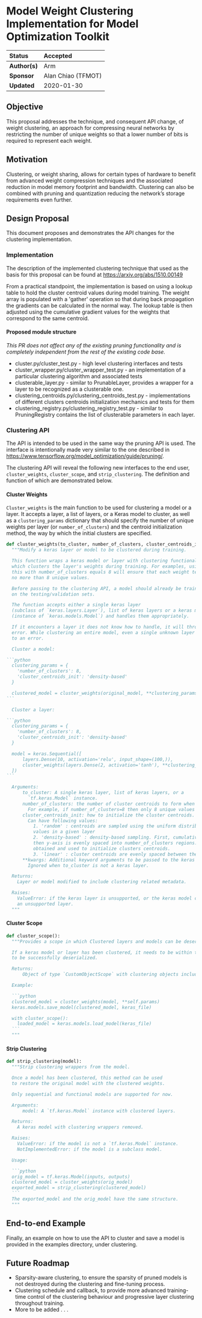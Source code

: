 # Model Weight Clustering Implementation for Model Optimization Toolkit

| Status        | Accepted                                             |
:---------------|:-----------------------------------------------------|
| **Author(s)** | Arm                                  |
| **Sponsor**   | Alan Chiao (TFMOT)                                |
| **Updated**   | 2020-01-30                                           |

## Objective

This proposal addresses the technique, and consequent API change, of weight clustering, an approach for compressing neural networks by restricting the number of unique weights so that a lower number of bits is required to represent each weight.

## Motivation

Clustering, or weight sharing, allows for certain types of hardware to benefit from advanced weight compression techniques and the associated reduction in model memory footprint and bandwidth.
Clustering can also be combined with pruning and quantization reducing the network’s storage requirements even further.

## Design Proposal

This document proposes and demonstrates the API changes for the clustering implementation.

### Implementation

The description of the implemented clustering technique that used as the basis for this proposal can be found at https://arxiv.org/abs/1510.00149

From a practical standpoint, the implementation is based on using a lookup table to hold the cluster centroid values during model training. The weight array is populated with a 'gather' operation so that during back propagation the gradients can be calculated in the normal way. The lookup table is then adjusted using the cumulative gradient values for the weights that correspond to the same centroid.

#### Proposed module structure

*This PR does not affect any of the existing pruning functionality and
is completely independent from the rest of the existing code base.*

* cluster.py/cluster_test.py - high level clustering interfaces and tests
* cluster_wrapper.py/cluster_wrapper_test.py - an implementation of a
particular clustering algorithm and associated tests
* clusterable_layer.py - similar to PrunableLayer, provides a wrapper for
a layer to be recognized as a clusterable one.
* clustering_centroids.py/clustering_centroids_test.py - implementations
of different clusters centroids initialization mechanics and tests for
them
* clustering_registry.py/clustering_registry_test.py - similar to
PruningRegistry contains the list of clusterable parameters in each
layer.


### Clustering API

The API is intended to be used in the same way the pruning API is used. The interface is intentionally made very similar to the one described in https://www.tensorflow.org/model_optimization/guide/pruning/.

The clustering API will reveal the following new interfaces to the end user, ```cluster_weights```, ```cluster_scope```, and ```strip_clustering```. The definition and function of which are demonstrated below.

#### Cluster Weights

```Cluster_weights``` is the main function to be used for clustering a model or a layer. It accepts a layer, a list of layers, or a Keras model to cluster, as well as a ```clustering_params``` dictionary that should specify the number of unique weights per layer (or ```number_of_clusters```) and the centroid initialization method, the way by which the initial clusters are specified.

````python
def cluster_weights(to_cluster, number_of_clusters, cluster_centroids_init, **kwargs):
  """Modify a keras layer or model to be clustered during training.

  This function wraps a keras model or layer with clustering functionality
  which clusters the layer's weights during training. For examples, using
  this with number_of_clusters equals 8 will ensure that each weight tensor has
  no more than 8 unique values.

  Before passing to the clustering API, a model should already be trained and show some acceptable performance
  on the testing/validation sets.

  The function accepts either a single keras layer
  (subclass of `keras.layers.Layer`), list of keras layers or a keras model
  (instance of `keras.models.Model`) and handles them appropriately.

  If it encounters a layer it does not know how to handle, it will throw an
  error. While clustering an entire model, even a single unknown layer would lead
  to an error.

  Cluster a model:

```python
  clustering_params = {
    'number_of_clusters': 8,
    'cluster_centroids_init': 'density-based'
  }

  clustered_model = cluster_weights(original_model, **clustering_params)
```

  Cluster a layer:

```python
  clustering_params = {
    'number_of_clusters': 8,
    'cluster_centroids_init': 'density-based'
  }

  model = keras.Sequential([
      layers.Dense(10, activation='relu', input_shape=(100,)),
      cluster_weights(layers.Dense(2, activation='tanh'), **clustering_params)
  ])
```

  Arguments:
      to_cluster: A single keras layer, list of keras layers, or a
        `tf.keras.Model` instance.
      number_of_clusters: the number of cluster centroids to form when clustering a layer/model.
        For example, if number_of_clusters=8 then only 8 unique values will be used in each weight array.
      cluster_centroids_init: how to initialize the cluster centroids.
        Can have following values:
          1. 'random' : centroids are sampled using the uniform distribution between the minimum and maximum weight
          values in a given layer
          2. 'density-based' : density-based sampling. First, cumulative distribution function is built for weights,
          then y-axis is evenly spaced into number_of_clusters regions. After this the corresponding x values are
          obtained and used to initialize clusters centroids.
          3. 'linear' : cluster centroids are evenly spaced between the minimum and maximum values of a given weight
      **kwargs: Additional keyword arguments to be passed to the keras layer.
        Ignored when to_cluster is not a keras layer.

  Returns:
    Layer or model modified to include clustering related metadata.

  Raises:
    ValueError: if the keras layer is unsupported, or the keras model contains
    an unsupported layer.
  """
````

#### Cluster Scope

````python
def cluster_scope():
  """Provides a scope in which Clustered layers and models can be deserialized.

  If a keras model or layer has been clustered, it needs to be within this scope
  to be successfully deserialized.

  Returns:
      Object of type `CustomObjectScope` with clustering objects included.

  Example:

  ```python
  clustered_model = cluster_weights(model, **self.params)
  keras.models.save_model(clustered_model, keras_file)

  with cluster_scope():
    loaded_model = keras.models.load_model(keras_file)
  ```
  """
````

#### Strip Clustering

````python
def strip_clustering(model):
  """Strip clustering wrappers from the model.

  Once a model has been clustered, this method can be used
  to restore the original model with the clustered weights.

  Only sequential and functional models are supported for now.

  Arguments:
      model: A `tf.keras.Model` instance with clustered layers.

  Returns:
    A keras model with clustering wrappers removed.

  Raises:
    ValueError: if the model is not a `tf.keras.Model` instance.
    NotImplementedError: if the model is a subclass model.

  Usage:

  ```python
  orig_model = tf.keras.Model(inputs, outputs)
  clustered_model = cluster_weights(orig_model)
  exported_model = strip_clustering(clustered_model)
  ```
  The exported_model and the orig_model have the same structure.
  """
````


## End-to-end Example

Finally, an example on how to use the API to cluster and save a model is provided in the examples directory, under clustering.

## Future Roadmap

* Sparsity-aware clustering, to ensure the sparsity of pruned models is not destroyed during the clustering and fine-tuning process.
* Clustering schedule and callback, to provide more advanced training-time control of the clustering behaviour and progressive layer clustering throughout training.
* More to be added . . .